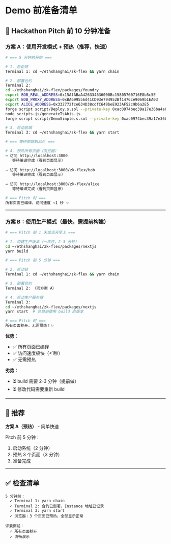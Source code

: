 # Demo 前准备清单

## 🚀 Hackathon Pitch 前 10 分钟准备

### 方案 A：使用开发模式 + 预热（推荐，快速）

```bash
# === 5 分钟前开始 ===

# 1. 启动链
Terminal 1: cd ~/ethshanghai/zk-flex && yarn chain

# 2. 部署合约
Terminal 2:
cd ~/ethshanghai/zk-flex/packages/foundry
export BOB_REAL_ADDRESS=0x15AfABaA426334636008Bc15805760716E8b5c5E
export BOB_PROXY_ADDRESS=0xBA699556d41CD93e794952Bf1476ce9069b1EA03
export ALICE_ADDRESS=0x332772fce634D38cdfC649beE923AF52c9b6a2E5
forge script script/Deploy.s.sol --private-key 0xac0974bec39a17e36ba4a6b4d238ff944bacb478cbed5efcae784d7bf4f2ff80 --rpc-url http://localhost:8545 --broadcast
node scripts-js/generateTsAbis.js
forge script script/DemoSimple.s.sol --private-key 0xac0974bec39a17e36ba4a6b4d238ff944bacb478cbed5efcae784d7bf4f2ff80 --rpc-url http://localhost:8545 --broadcast

# 3. 启动前端
Terminal 3: cd ~/ethshanghai/zk-flex && yarn start

# === 等待前端启动后 ===

# 4. 预热所有页面（浏览器）
→ 访问 http://localhost:3000
   等待编译完成（看到页面显示）
   
→ 访问 http://localhost:3000/zk-flex/bob
   等待编译完成（看到页面显示）
   
→ 访问 http://localhost:3000/zk-flex/alice
   等待编译完成（看到页面显示）

# === Pitch 时 ===
所有页面已编译，访问速度 <1 秒 ✨
```

---

### 方案 B：使用生产模式（最快，需提前构建）

```bash
# === Pitch 前 1 天或当天早上 ===

# 1. 构建生产版本（一次性，2-3 分钟）
cd ~/ethshanghai/zk-flex/packages/nextjs
yarn build

# === Pitch 前 5 分钟 ===

# 2. 启动链
Terminal 1: cd ~/ethshanghai/zk-flex && yarn chain

# 3. 部署合约
Terminal 2: （同方案 A）

# 4. 启动生产服务器
Terminal 3: 
cd ~/ethshanghai/zk-flex/packages/nextjs
yarn start  # 会自动使用 build 的版本

# === Pitch 时 ===
所有页面秒开，无需预热！✨
```

**优势**：
- ✅ 所有页面已编译
- ✅ 访问速度极快（<1秒）
- ✅ 无需预热

**劣势**：
- ⏳ build 需要 2-3 分钟（提前做）
- ⏳ 修改代码需要重新 build

---

## 🎯 推荐

**方案 A（预热）** - 简单快速

Pitch 前 5 分钟：
1. 启动系统（2 分钟）
2. 预热 3 个页面（3 分钟）
3. 准备完成

---

## ✅ 检查清单

```
5 分钟前：
  ✓ Terminal 1: yarn chain
  ✓ Terminal 2: 合约已部署，Instance 地址已记录
  ✓ Terminal 3: yarn start
  ✓ 浏览器：3 个页面已预热，全部显示正常

评委面前：
  ✓ 所有页面秒开
  ✓ 流畅演示
```
